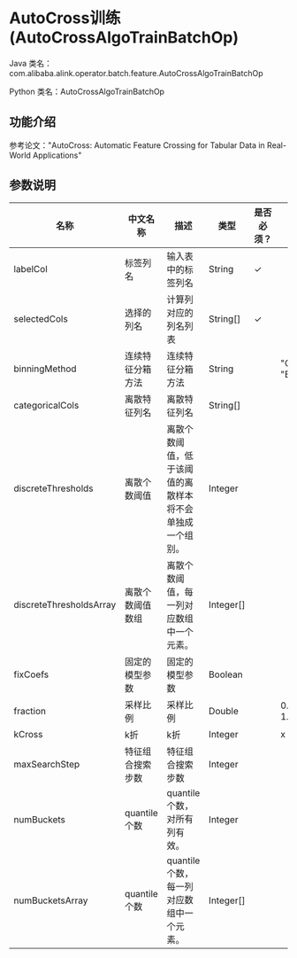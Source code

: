 # AutoCross训练 (AutoCrossAlgoTrainBatchOp)
Java 类名：com.alibaba.alink.operator.batch.feature.AutoCrossAlgoTrainBatchOp

Python 类名：AutoCrossAlgoTrainBatchOp


## 功能介绍
参考论文："AutoCross: Automatic Feature Crossing for Tabular Data in Real-World Applications"

## 参数说明

| 名称 | 中文名称 | 描述 | 类型 | 是否必须？ | 取值范围 | 默认值 |
| --- | --- | --- | --- | --- | --- | --- |
| labelCol | 标签列名 | 输入表中的标签列名 | String | ✓ |  |  |
| selectedCols | 选择的列名 | 计算列对应的列名列表 | String[] | ✓ |  |  |
| binningMethod | 连续特征分箱方法 | 连续特征分箱方法 | String |  | "QUANTILE", "BUCKET" | "QUANTILE" |
| categoricalCols | 离散特征列名 | 离散特征列名 | String[] |  |  |  |
| discreteThresholds | 离散个数阈值 | 离散个数阈值，低于该阈值的离散样本将不会单独成一个组别。 | Integer |  |  | -2147483648 |
| discreteThresholdsArray | 离散个数阈值数组 | 离散个数阈值，每一列对应数组中一个元素。 | Integer[] |  |  | null |
| fixCoefs | 固定的模型参数 | 固定的模型参数 | Boolean |  |  | false |
| fraction | 采样比例 | 采样比例 | Double |  | 0.0 <= x <= 1.0 | 0.8 |
| kCross | k折 | k折 | Integer |  | x >= 1 | 1 |
| maxSearchStep | 特征组合搜索步数 | 特征组合搜索步数 | Integer |  |  | 2 |
| numBuckets | quantile个数 | quantile个数，对所有列有效。 | Integer |  |  | 2 |
| numBucketsArray | quantile个数 | quantile个数，每一列对应数组中一个元素。 | Integer[] |  |  | null |

